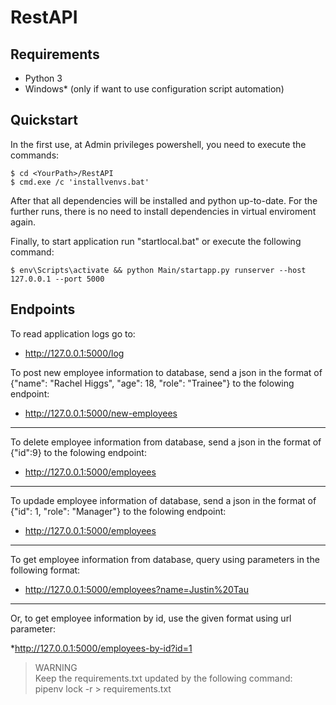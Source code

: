# RestAPI

## Requirements

* Python 3
* Windows* (only if want to use configuration script automation)

## Quickstart

In the first use, at Admin privileges powershell, you need to execute the commands:

```shell
$ cd <YourPath>/RestAPI
$ cmd.exe /c 'installvenvs.bat'
```

After that all dependencies will be installed and python up-to-date. For the further runs, there is no need to install
dependencies in virtual enviroment again.


Finally, to start application run "startlocal.bat" or execute the following command:

```shell
$ env\Scripts\activate && python Main/startapp.py runserver --host 127.0.0.1 --port 5000
```

## Endpoints

To read application logs go to:

* http://127.0.0.1:5000/log

To post new employee information to database, send a json in the format of {"name": "Rachel Higgs", "age": 18, "role": "Trainee"} to the folowing endpoint:

* http://127.0.0.1:5000/new-employees
---
To delete employee information from database, send a json in the format of {"id":9} to the folowing endpoint:

* http://127.0.0.1:5000/employees
---
To updade employee information of database, send a json in the format of {"id": 1, "role": "Manager"} to the folowing endpoint:

* http://127.0.0.1:5000/employees
---
To get employee information from database, query using parameters in the following format:

* http://127.0.0.1:5000/employees?name=Justin%20Tau
---
Or, to get employee information by id, use the given format using url parameter:

*http://127.0.0.1:5000/employees-by-id?id=1


>
>
>
>
> 
> WARNING  
> Keep the requirements.txt updated by the following command:  
> pipenv lock -r > requirements.txt
> 
